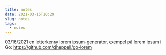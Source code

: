 ```yaml
---
title: notes
date: 2021-03-15T10:29
slug: notes
tags: 
  - notes
---
```


03/16/2021
en letterkenny lorem ipsum-generator, exempel på lorem ipsum i Go:
https://github.com/cjheppell/go-lorem
